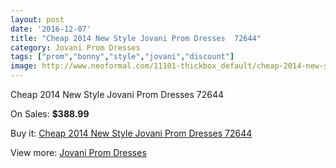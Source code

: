 ```yaml
---
layout: post
date: '2016-12-07'
title: "Cheap 2014 New Style Jovani Prom Dresses  72644"
category: Jovani Prom Dresses
tags: ["prom","bonny","style","jovani","discount"]
image: http://www.neoformal.com/11101-thickbox_default/cheap-2014-new-style-jovani-prom-dresses-72644.jpg
---
```

Cheap 2014 New Style Jovani Prom Dresses  72644

On Sales: **$388.99**
<a href="https://www.neoformal.com/en/jovani-prom-dresses-2014/3943-cheap-2014-new-style-jovani-prom-dresses-72644.html"><amp-img layout="responsive" width="600" height="600" src="//www.neoformal.com/11101-thickbox_default/cheap-2014-new-style-jovani-prom-dresses-72644.jpg" alt="Cheap 2014 New Style Jovani Prom Dresses  72644 0" /></a>
<a href="https://www.neoformal.com/en/jovani-prom-dresses-2014/3943-cheap-2014-new-style-jovani-prom-dresses-72644.html"><amp-img layout="responsive" width="600" height="600" src="//www.neoformal.com/11102-thickbox_default/cheap-2014-new-style-jovani-prom-dresses-72644.jpg" alt="Cheap 2014 New Style Jovani Prom Dresses  72644 1" /></a>
<a href="https://www.neoformal.com/en/jovani-prom-dresses-2014/3943-cheap-2014-new-style-jovani-prom-dresses-72644.html"><amp-img layout="responsive" width="600" height="600" src="//www.neoformal.com/11103-thickbox_default/cheap-2014-new-style-jovani-prom-dresses-72644.jpg" alt="Cheap 2014 New Style Jovani Prom Dresses  72644 2" /></a>

Buy it: [Cheap 2014 New Style Jovani Prom Dresses  72644](https://www.neoformal.com/en/jovani-prom-dresses-2014/3943-cheap-2014-new-style-jovani-prom-dresses-72644.html "Cheap 2014 New Style Jovani Prom Dresses  72644")

View more: [Jovani Prom Dresses](https://www.neoformal.com/en/53-jovani-prom-dresses-2014 "Jovani Prom Dresses")